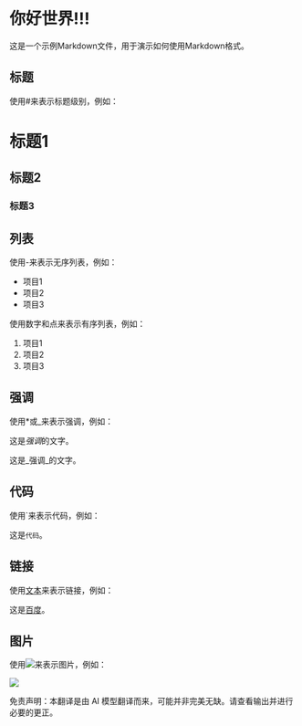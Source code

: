 # 你好世界!!!

这是一个示例Markdown文件，用于演示如何使用Markdown格式。

## 标题

使用#来表示标题级别，例如：

# 标题1
## 标题2
### 标题3

## 列表

使用-来表示无序列表，例如：

- 项目1
- 项目2
- 项目3

使用数字和点来表示有序列表，例如：

1. 项目1
2. 项目2
3. 项目3

## 强调

使用*或_来表示强调，例如：

这是*强调*的文字。

这是_强调_的文字。

## 代码

使用`来表示代码，例如：

这是`代码`。

## 链接

使用[文本](URL)来表示链接，例如：

这是[百度](https://www.baidu.com/)。

## 图片

使用![](URL)来表示图片，例如：

![](https://markdown-here.com/img/icon256.png)


免责声明：本翻译是由 AI 模型翻译而来，可能并非完美无缺。请查看输出并进行必要的更正。